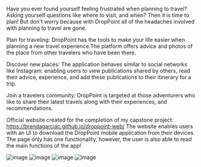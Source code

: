 Have you ever found yourself feeling frustrated when planning to travel? Asking  yourself questions like where to visit, and when? Then it is time to plan! But don't worry because with DropPoint all of the headaches involved with planning to travel are gone.

Plan for traveling: DropPoint has the tools to make your life easier when planning a new travel experience.The platform offers advice and photos of the place from other travelers who have been there. 

Discover new places: The application behaves similar to social networks like Instagram: enabling users to view publications shared by others, read their advice, experience, and add these publications to their itinerary for a trip.

Join a travelers community: DropPoint is targeted at those adventurers who like to share their latest travels along with their experiences, and recommendations. 

Official website created for the completion of my capstone project: https://brendagarciac.github.io/droppoint-web/
The website enables users with an UI to download the DropPoint mobile application from their devices.
The page only has one functionality, however, the user is also able to read the main functions of the app!

![image](https://user-images.githubusercontent.com/85639833/209724477-364f577d-3fd8-4330-b4a2-2e34afd2d779.png)
![image](https://user-images.githubusercontent.com/85639833/209724486-b128355f-4599-44eb-b949-953331fdc97f.png)
![image](https://user-images.githubusercontent.com/85639833/209724491-efa35677-b2ad-4877-b9c8-4e8fe2d118f8.png)
![image](https://user-images.githubusercontent.com/85639833/209724496-225097ac-9cd1-43a5-acbf-79c2ecd2a9c0.png)
